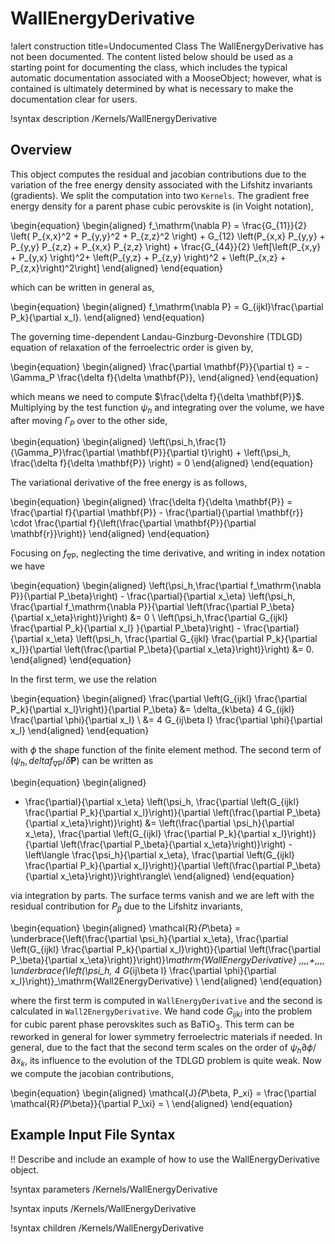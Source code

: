 # WallEnergyDerivative

!alert construction title=Undocumented Class
The WallEnergyDerivative has not been documented. The content listed below should be used as a starting point for
documenting the class, which includes the typical automatic documentation associated with a
MooseObject; however, what is contained is ultimately determined by what is necessary to make the
documentation clear for users.

!syntax description /Kernels/WallEnergyDerivative

## Overview

This object computes the residual and jacobian contributions due to the variation of the free energy density associated with the Lifshitz invariants (gradients). We split the computation into two `Kernels`. The gradient free energy density for a parent phase cubic perovskite is (in Voight notation),

\begin{equation}
  \begin{aligned}
  f_\mathrm{\nabla P} = \frac{G_{11}}{2}  \left( P_{x,x}^2 + P_{y,y}^2 + P_{z,z}^2 \right) +  G_{12}  \left(P_{x,x} P_{y,y} + P_{y,y} P_{z,z} + P_{x,x} P_{z,z} \right) + \frac{G_{44}}{2} \left[\left(P_{x,y} + P_{y,x} \right)^2+ \left(P_{y,z} + P_{z,y} \right)^2 + \left(P_{x,z} + P_{z,x}\right)^2\right]
  \end{aligned}
\end{equation}

which can be written in general as,

\begin{equation}
  \begin{aligned}
  f_\mathrm{\nabla P} = G_{ijkl}\frac{\partial P_k}{\partial x_l}.
  \end{aligned}
\end{equation}

The governing time-dependent Landau-Ginzburg-Devonshire (TDLGD) equation of relaxation of the ferroelectric order is given by,

\begin{equation}
 \begin{aligned}
   \frac{\partial \mathbf{P}}{\partial t} = - \Gamma_P \frac{\delta f}{\delta \mathbf{P}},
 \end{aligned}
\end{equation}

which means we need to compute $\frac{\delta f}{\delta \mathbf{P}}$. Multiplying by the test function $\psi_h$ and integrating over the volume, we have after moving $\Gamma_P$ over to the other side,

\begin{equation}
 \begin{aligned}
   \left(\psi_h,\frac{1}{\Gamma_P}\frac{\partial \mathbf{P}}{\partial t}\right) + \left(\psi_h, \frac{\delta f}{\delta \mathbf{P}} \right) = 0
 \end{aligned}
\end{equation}

The variational derivative of the free energy is as follows,

\begin{equation}
 \begin{aligned}
   \frac{\delta f}{\delta \mathbf{P}} = \frac{\partial f}{\partial \mathbf{P}} - \frac{\partial}{\partial \mathbf{r}} \cdot \frac{\partial f}{\left(\frac{\partial \mathbf{P}}{\partial \mathbf{r}}\right)}
 \end{aligned}
\end{equation}

Focusing on $f_\mathrm{\nabla P}$, neglecting the time derivative, and writing in index notation we have

\begin{equation}
 \begin{aligned}
   \left(\psi_h,\frac{\partial f_\mathrm{\nabla P}}{\partial P_\beta}\right) - \frac{\partial}{\partial x_\eta} \left(\psi_h, \frac{\partial f_\mathrm{\nabla P}}{\partial \left(\frac{\partial P_\beta}{\partial x_\eta}\right)}\right) &= 0 \\
   \left(\psi_h,\frac{\partial G_{ijkl} \frac{\partial P_k}{\partial x_l}  }{\partial P_\beta}\right) - \frac{\partial}{\partial x_\eta} \left(\psi_h, \frac{\partial  G_{ijkl} \frac{\partial P_k}{\partial x_l}}{\partial \left(\frac{\partial P_\beta}{\partial x_\eta}\right)}\right) &= 0.
 \end{aligned}
\end{equation}

In the first term, we use the relation

\begin{equation}
 \begin{aligned}
   \frac{\partial \left(G_{ijkl} \frac{\partial P_k}{\partial x_l}\right)}{\partial P_\beta} &= \delta_{k\beta} 4 G_{ijkl} \frac{\partial \phi}{\partial x_l} \\
   &= 4 G_{ij\beta l} \frac{\partial \phi}{\partial x_l}
 \end{aligned}
\end{equation}

with $\phi$ the shape function of the finite element method. The second term of $\left(\psi_h, delta f_\mathrm{\nabla P} / \delta \mathbf{P}\right)$ can be written as

\begin{equation}
 \begin{aligned}
   - \frac{\partial}{\partial x_\eta} \left(\psi_h, \frac{\partial  \left(G_{ijkl} \frac{\partial P_k}{\partial x_l}\right)}{\partial \left(\frac{\partial P_\beta}{\partial x_\eta}\right)}\right) &= \left(\frac{\partial \psi_h}{\partial x_\eta}, \frac{\partial  \left(G_{ijkl} \frac{\partial P_k}{\partial x_l}\right)}{\partial \left(\frac{\partial P_\beta}{\partial x_\eta}\right)}\right) - \left\langle \frac{\psi_h}{\partial x_\eta}, \frac{\partial  \left(G_{ijkl} \frac{\partial P_k}{\partial x_l}\right)}{\partial \left(\frac{\partial P_\beta}{\partial x_\eta}\right)}\right\rangle\\
 \end{aligned}
\end{equation}

via integration by parts. The surface terms vanish and we are left with the residual contribution for $P_\beta$ due to the Lifshitz invariants,

\begin{equation}
 \begin{aligned}
  \mathcal{R}_{P_\beta} = \underbrace{\left(\frac{\partial \psi_h}{\partial x_\eta}, \frac{\partial  \left(G_{ijkl} \frac{\partial P_k}{\partial x_l}\right)}{\partial \left(\frac{\partial P_\beta}{\partial x_\eta}\right)}\right)}_\mathrm{WallEnergyDerivative} \,\,\,\,+\,\,\,\, \underbrace{\left(\psi_h, 4 G_{ij\beta l} \frac{\partial \phi}{\partial x_l}\right)}_\mathrm{Wall2EnergyDerivative} \\
 \end{aligned}
\end{equation}

where the first term is computed in `WallEnergyDerivative` and the second is calculated in `Wall2EnergyDerivative`. We hand code $G_{ijkl}$ into the problem for cubic parent phase perovskites such as $\mathrm{BaTiO}_3$. This term can be reworked in general for lower symmetry ferroelectric materials if needed. In general, due to the fact that the second term scales on the order of $\psi_h \partial \phi / \partial x_k$, its influence to the evolution of the TDLGD problem is quite weak. Now we compute the jacobian contributions,

\begin{equation}
 \begin{aligned}
  \mathcal{J}_{P_\beta, P_xi} = \frac{\partial \mathcal{R}_{P_\beta}}{\partial P_\xi} =  \\
 \end{aligned}
\end{equation}

## Example Input File Syntax

!! Describe and include an example of how to use the WallEnergyDerivative object.

!syntax parameters /Kernels/WallEnergyDerivative

!syntax inputs /Kernels/WallEnergyDerivative

!syntax children /Kernels/WallEnergyDerivative
